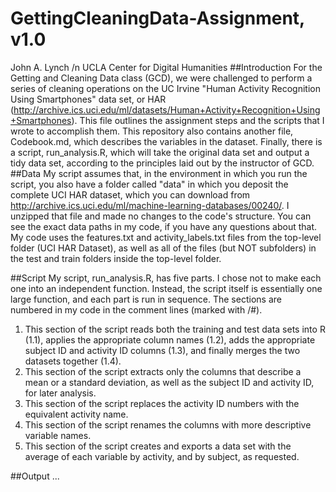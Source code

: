 # GettingCleaningData-Assignment, v1.0
John A. Lynch /n
UCLA Center for Digital Humanities
##Introduction
For the Getting and Cleaning Data class (GCD), we were challenged to perform a series of cleaning operations on the UC Irvine "Human Activity Recognition Using Smartphones" data set, or HAR (http://archive.ics.uci.edu/ml/datasets/Human+Activity+Recognition+Using+Smartphones). This file outlines the assignment steps and the scripts that I wrote to accomplish them. This repository also contains another file, Codebook.md, which describes the variables in the dataset. Finally, there is a script, run_analysis.R, which will take the original data set and output a tidy data set, according to the principles laid out by the instructor of GCD.
##Data
My script assumes that, in the environment in which you run the script, you also have a folder called "data" in which you deposit the complete UCI HAR dataset, which you can download from http://archive.ics.uci.edu/ml/machine-learning-databases/00240/. I unzipped that file and made no changes to the code's structure. You can see the exact data paths in my code, if you have any questions about that. My code uses the features.txt and activity_labels.txt files from the top-level folder (UCI HAR Dataset), as well as all of the files (but NOT subfolders) in the test and train folders inside the top-level folder.

##Script
My script, run_analysis.R, has five parts. I chose not to make each one into an independent function. Instead, the script itself is essentially one large function, and each part is run in sequence. The sections are numbered in my code in the comment lines (marked with /#).
1. This section of the script reads both the training and test data sets into R (1.1), applies the appropriate column names (1.2), adds the appropriate subject ID and activity ID columns (1.3), and finally merges the two datasets together (1.4).
2. This section of the script extracts only the columns that describe a mean or a standard deviation, as well as the subject ID and activity ID, for later analysis.
3. This section of the script replaces the activity ID numbers with the equivalent activity name.
4. This section of the script renames the columns with more descriptive variable names.
5. This section of the script creates and exports a data set with the average of each variable by activity, and by subject, as requested.

##Output
...
